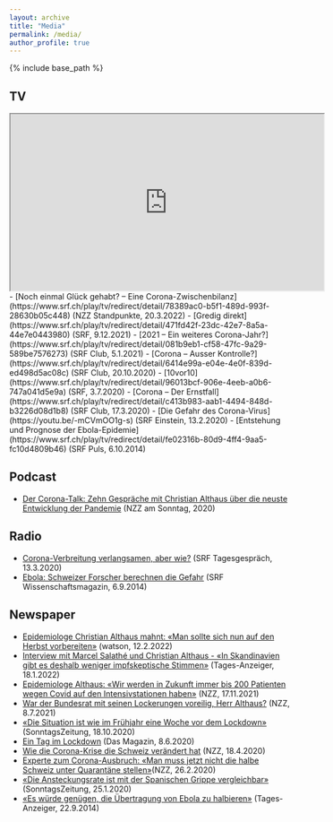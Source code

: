 ```yaml
---
layout: archive
title: "Media"
permalink: /media/
author_profile: true
---
```


{% include base_path %}

## TV
<iframe width="560" height="315" src="https://www.srf.ch/play/embed?urn=urn:srf:video:78389ac0-b5f1-489d-993f-28630b05c448&subdivisions=false" allowfullscreen allow="geolocation *; autoplay; encrypted-media"></iframe>
- [Noch einmal Glück gehabt? – Eine Corona-Zwischenbilanz](https://www.srf.ch/play/tv/redirect/detail/78389ac0-b5f1-489d-993f-28630b05c448) (NZZ Standpunkte, 20.3.2022)
- [Gredig direkt](https://www.srf.ch/play/tv/redirect/detail/471fd42f-23dc-42e7-8a5a-44e7e0443980) (SRF, 9.12.2021)
- [2021 – Ein weiteres Corona-Jahr?](https://www.srf.ch/play/tv/redirect/detail/081b9eb1-cf58-47fc-9a29-589be7576273) (SRF Club, 5.1.2021)
- [Corona – Ausser Kontrolle?](https://www.srf.ch/play/tv/redirect/detail/6414e99a-e04e-4e0f-839d-ed498d5ac08c) (SRF Club, 20.10.2020)
- [10vor10](https://www.srf.ch/play/tv/redirect/detail/96013bcf-906e-4eeb-a0b6-747a041d5e9a) (SRF, 3.7.2020)
- [Corona – Der Ernstfall](https://www.srf.ch/play/tv/redirect/detail/c413b983-aab1-4494-848d-b3226d08d1b8) (SRF Club, 17.3.2020)
- [Die Gefahr des Corona-Virus](https://youtu.be/-mCVmOO1g-s) (SRF Einstein, 13.2.2020)
- [Entstehung und Prognose der Ebola-Epidemie](https://www.srf.ch/play/tv/redirect/detail/fe02316b-80d9-4ff4-9aa5-fc10d4809b46) (SRF Puls, 6.10.2014)

## Podcast
- [Der Corona-Talk: Zehn Gespräche mit Christian Althaus über die neuste Entwicklung der Pandemie](https://magazin.nzz.ch/notizen/corona-talk-mit-dem-epidemiologen-christian-althaus-ld.1548957) (NZZ am Sonntag, 2020)

## Radio
- [Corona-Verbreitung verlangsamen, aber wie?](https://www.srf.ch/audio/tagesgespraech/christian-althaus-corona-verbreitung-verlangsamen-aber-wie?id=11727669) (SRF Tagesgespräch, 13.3.2020)
- [Ebola: Schweizer Forscher berechnen die Gefahr](https://www.srf.ch/wissen/mensch/ebola-schweizer-forscher-berechnen-die-gefahr) (SRF Wissenschaftsmagazin, 6.9.2014)

## Newspaper

- [Epidemiologe Christian Althaus mahnt: «Man sollte sich nun auf den Herbst vorbereiten»](https://www.watson.ch/schweiz/interview/858167286-corona-man-sollte-sich-nun-auf-den-herbst-vorbereiten) (watson, 12.2.2022)
- [Interview mit Marcel Salathé und Christian Althaus - «In Skandinavien gibt es deshalb weniger impfskeptische Stimmen»](https://www.tagesanzeiger.ch/wir-schlagen-einen-krisenstab-vor-145612375869) (Tages-Anzeiger, 18.1.2022)
- [Epidemiologe Althaus: «Wir werden in Zukunft immer bis 200 Patienten wegen Covid auf den Intensivstationen haben»](https://www.nzz.ch/schweiz/epidemiologe-althaus-ungeimpfte-duerfen-die-gesellschaft-nicht-in-geiselhaft-nehmen-ld.1655585?reduced=true) (NZZ, 17.11.2021)
- [War der Bundesrat mit seinen Lockerungen voreilig, Herr Althaus?](https://www.nzz.ch/schweiz/corona-epidemiologe-althaus-plaediert-fuer-schutz-der-kinder-ld.1634494?reduced=true) (NZZ, 8.7.2021)
- [«Die Situation ist wie im Frühjahr eine Woche vor dem Lockdown»](https://www.tagesanzeiger.ch/ein-jodler-konzert-ist-das-allerletzte-was-man-sich-jetzt-leisten-kann-223617924852) (SonntagsZeitung, 18.10.2020)
- [Ein Tag im Lockdown](https://www.tagesanzeiger.ch/am-21-januar-verkaufte-ich-meine-aktien-552666098153) (Das Magazin, 8.6.2020)
- [Wie die Corona-Krise die Schweiz verändert hat](https://www.nzz.ch/gesellschaft/wie-forscher-in-der-corona-krise-zu-regierungskritikern-wurden-und-wie-das-die-schweiz-veraendert-hat-ld.1551790?reduced=true) (NZZ, 18.4.2020)
- [Experte zum Corona-Ausbruch: «Man muss jetzt nicht die halbe Schweiz unter Quarantäne stellen»](https://www.nzz.ch/schweiz/experte-zum-corona-ausbruch-man-muss-jetzt-nicht-die-halbe-schweiz-unter-quarantaene-stellen-ld.1542713?reduced=true)(NZZ, 26.2.2020)
- [«Die Ansteckungsrate ist mit der Spanischen Grippe vergleichbar»](https://www.tagesanzeiger.ch/das-virus-hat-das-potenzial-eine-pandemie-auszuloesen-807085853362) (SonntagsZeitung, 25.1.2020)
- [«Es würde genügen, die Übertragung von Ebola zu halbieren»](https://www.tagesanzeiger.ch/es-wuerde-genuegen-die-uebertragung-von-ebola-zu-halbieren-460816851625) (Tages-Anzeiger, 22.9.2014)
